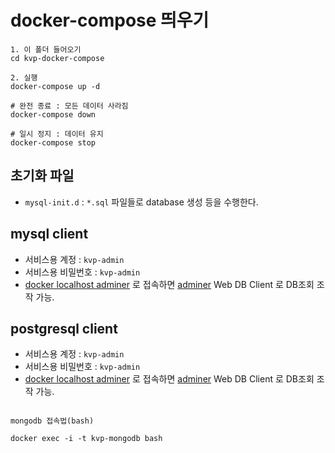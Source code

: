 # docker-compose 띄우기

```
1. 이 폴더 들어오기
cd kvp-docker-compose

2. 실행
docker-compose up -d

# 완전 종료 : 모든 데이터 사라짐
docker-compose down

# 일시 정지 : 데이터 유지
docker-compose stop
```

## 초기화 파일
* `mysql-init.d` : `*.sql` 파일들로 database 생성 등을 수행한다.

## mysql client
* 서비스용 계정 : `kvp-admin`
* 서비스용 비밀번호 : `kvp-admin`
* [docker localhost adminer](http://localhost:28080) 로 접속하면 [adminer](https://www.adminer.org) Web DB Client 로 DB조회 조작 가능.

## postgresql client
* 서비스용 계정 : `kvp-admin`
* 서비스용 비밀번호 : `kvp-admin`
* [docker localhost adminer](http://localhost:28080) 로 접속하면 [adminer](https://www.adminer.org) Web DB Client 로 DB조회 조작 가능.


```

mongodb 접속법(bash)

docker exec -i -t kvp-mongodb bash

```